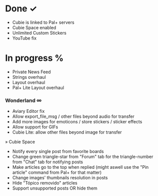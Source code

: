 # **Done ✓** #

* Cubie is linked to Pal+ servers
* Cubie Space enabled
* Unlimited Custom Stickers
* YouTube fix

# **In progress** % #

* Private News Feed
* Strings overhaul
* Layout overhaul
* Pal+ Lite Layout overhaul

### Wonderland ∞ ###

* Aviary Editor fix
* Allow export_file_msg / other files beyond audio for transfer
* Add more images for emoticons / store stickers / sticker effects
* Allow support for GIFs
* Cubie Lite: allow other files beyond image for transfer

» Cubie Space

* Notify every single post from favorite boards
* Change green triangle-star from "Forum" tab for the triangle-number from "Chat" tab for notifying posts
* Make articles go to the top when replied (might aswell use the "Pin article" command from Pal+ for that matter)
* Change images' thumbnails resolution in posts
* Hide "Tópico removido" articles
* Support unsupported posts OR hide them
